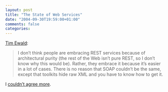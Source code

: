 ```yaml
---
layout: post
title: "The State of Web Services"
date: "2004-09-30T19:59:00+01:00"
comments: false
categories: 
---
```


<p><a href="http://pluralsight.com/blogs/tewald/archive/2004/09/30/2500.aspx">Tim Ewald</a>:</p>

<blockquote>
<p>I don&#8217;t think people are embracing REST services because of architectural purity (the rest of the Web isn&#8217;t pure REST, so&#160;I don&#8217;t know why this would be). Rather, they embrace it because it&#8217;s easier in a lot of cases. There is no reason that SOAP couldn&#8217;t be the same, except that toolkits hide raw XML and you have to know how to get it.</p>
</blockquote>

<p>I <a href="/blog/st/2004/09/29/rest_popularity.html">couldn&#8217;t agree more</a>.</p>


